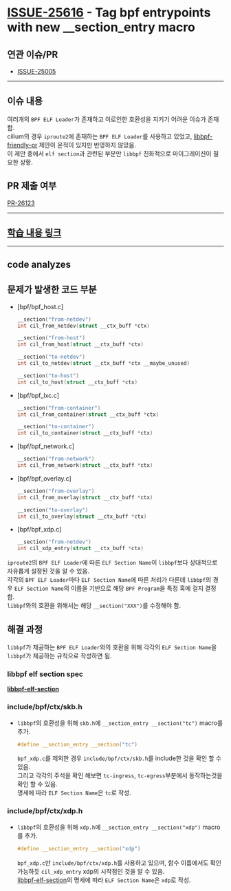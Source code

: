 # [ISSUE-25616](https://github.com/cilium/cilium/issues/25616) - Tag bpf entrypoints with new __section_entry macro

## 연관 이슈/PR
* [ISSUE-25005](https://github.com/cilium/cilium/issues/25005)
---

## 이슈 내용
여러개의 `BPF ELF Loader`가 존재하고 이로인한 호환성을 지키기 어려운 이슈가 존재함.\
cilium의 경우 `iproute2`에 존재하는 `BPF ELF Loader`를 사용하고 있었고, [libbpf-friendly-pr](https://github.com/anakryiko/cilium/commit/e66bc11552ceee4045eac94741f99b9fbcf7989e) 제안이 온적이 있지만 반영하지 않았음.\
이 제안 중에서 `elf section`과 관련된 부분만 `libbpf` 친화적으로 마이그레이션이 필요한 상황.

## PR 제출 여부
[PR-26123](https://github.com/cilium/cilium/pull/26123)

---
## [학습 내용 링크](learning.md)
---

## code analyzes

## 문제가 발생한 코드 부분
* [bpf/bpf_host.c]
	```c
	__section("from-netdev")
	int cil_from_netdev(struct __ctx_buff *ctx)

	__section("from-host")
	int cil_from_host(struct __ctx_buff *ctx)

	__section("to-netdev")
	int cil_to_netdev(struct __ctx_buff *ctx __maybe_unused)

	__section("to-host")
	int cil_to_host(struct __ctx_buff *ctx)
	```
* [bpf/bpf_lxc.c]
	```c
	__section("from-container")
	int cil_from_container(struct __ctx_buff *ctx)

	__section("to-container")
	int cil_to_container(struct __ctx_buff *ctx)
	```
* [bpf/bpf_network.c]
	```c
	__section("from-network")
	int cil_from_network(struct __ctx_buff *ctx)
	```
* [bpf/bpf_overlay.c]
	```c
	__section("from-overlay")
	int cil_from_overlay(struct __ctx_buff *ctx)

	__section("to-overlay")
	int cil_to_overlay(struct __ctx_buff *ctx)
	```
* [bpf/bpf_xdp.c]
	```c
	__section("from-netdev")
	int cil_xdp_entry(struct __ctx_buff *ctx)
	```
`iproute2`의 `BPF ELF Loader`에 따른 `ELF Section Name`이 `libbpf`보다 상대적으로 자유롭게 설정된 것을 알 수 있음.\
각각의 `BPF ELF Loader`마다 `ELF Section Name`에 따른 처리가 다른데 `libbpf`의 경우 `ELF Section Name`의 이름을 기반으로 해당 `BPF Program`을 특정 훅에 걸지 결정 함.\
`libbpf`와의 호환을 위해서는 해당 `__section("XXX")`를 수정해야 함.

## 해결 과정
`libbpf`가 제공하는 `BPF ELF Loader`와의 호환을 위해 각각의 `ELF Section Name`을 `libbpf`가 제공하는 규칙으로 작성하면 됨.
### libbpf elf section spec
**[libbpf-elf-section](https://docs.kernel.org/bpf/libbpf/program_types.html#program-types-and-elf-sections)**

### include/bpf/ctx/skb.h
* `libbpf`의 호환성을 위해 `skb.h`에 `__section_entry __section("tc")` macro를 추가.
	```c
	#define __section_entry	__section("tc")
	```
	`bpf_xdp.c`를 제외한 경우 `include/bpf/ctx/skb.h`를 include한 것을 확인 할 수 있음.\
	그리고 각각의 주석을 확인 해보면 `tc-ingress`, `tc-egress`부분에서 동작하는것을 확인 할 수 있음.\
	명세에 따라 `ELF Section Name`은 `tc`로 작성.

### include/bpf/ctx/xdp.h
* `libbpf`의 호환성을 위해 `xdp.h`에 `__section_entry __section("xdp")` macro를 추가.
	```c
	#define __section_entry	__section("xdp")
	```
	`bpf_xdp.c`만 `include/bpf/ctx/xdp.h`를 사용하고 있으며, 함수 이름에서도 확인 가능하듯 `cil_xdp_entry` xdp의 시작점인 것을 알 수 있음.\
	[libbpf-elf-section](https://docs.kernel.org/bpf/libbpf/program_types.html#program-types-and-elf-sections)의 명세에 따라 `ELF Section Name`은 `xdp`로 작성.
